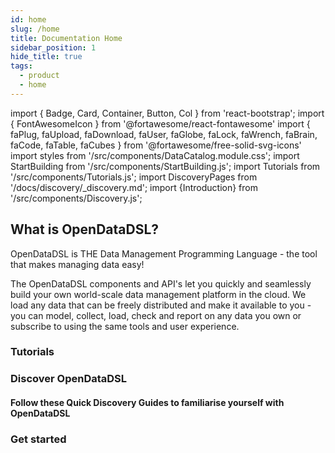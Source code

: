 ```yaml
---
id: home
slug: /home
title: Documentation Home
sidebar_position: 1
hide_title: true
tags:
  - product
  - home
---
```

import { Badge, Card, Container, Button, Col } from 'react-bootstrap';
import { FontAwesomeIcon } from '@fortawesome/react-fontawesome'
import { faPlug, faUpload, faDownload, faUser, faGlobe, faLock, faWrench, faBrain, faCode, faTable, faCubes } from '@fortawesome/free-solid-svg-icons'
import styles from '/src/components/DataCatalog.module.css';
import StartBuilding from '/src/components/StartBuilding.js';
import Tutorials from '/src/components/Tutorials.js';
import DiscoveryPages from '/docs/discovery/_discovery.md';
import {Introduction} from '/src/components/Discovery.js';

<Introduction text="Start your OpenDataDSL discovery here" />


## What is OpenDataDSL?
OpenDataDSL is THE Data Management Programming Language - the tool that makes managing data easy!

The OpenDataDSL components and API's let you quickly and seamlessly build your own world-scale data management platform in the cloud.
We load any data that can be freely distributed and make it available to you - you can model, collect, load, check and report 
on any data you own or subscribe to using the same tools and user experience.

### Tutorials

<Tutorials />

### Discover OpenDataDSL

#### Follow these Quick Discovery Guides to familiarise yourself with OpenDataDSL

<DiscoveryPages />

### Get started

<StartBuilding />
